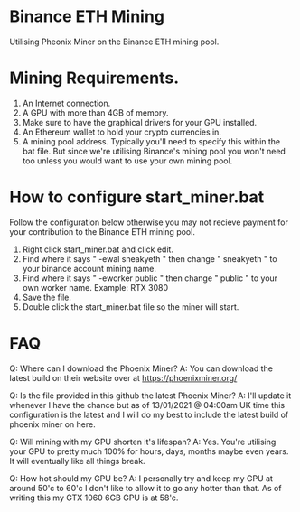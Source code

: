 # Binance ETH Mining
Utilising Pheonix Miner on the Binance ETH mining pool.

# Mining Requirements.

1. An Internet connection.
2. A GPU with more than 4GB of memory.
3. Make sure to have the graphical drivers for your GPU installed.
4. An Ethereum wallet to hold your crypto currencies in.
5. A mining pool address. Typically you'll need to specify this within the bat file. 
But since we're utilising Binance's mining pool you won't need too unless you would
want to use your own mining pool.

# How to configure start_miner.bat
Follow the configuration below otherwise you may not recieve payment for your contribution to the Binance ETH mining pool.

1. Right click start_miner.bat and click edit.
2. Find where it says " -ewal sneakyeth " then change " sneakyeth " to your binance account mining name.
3. Find where it says " -eworker public " then change " public " to your own worker name. Example: RTX 3080
4. Save the file.
5. Double click the start_miner.bat file so the miner will start.

# FAQ

Q: Where can I download the Phoenix Miner?
A: You can download the latest build on their website over at https://phoenixminer.org/

Q: Is the file provided in this github the latest Phoenix Miner?
A: I'll update it whenever I have the chance but as of 13/01/2021 @ 04:00am UK time this configuration is the latest and I will do my best to include the latest build of phoenix miner on here.

Q: Will mining with my GPU shorten it's lifespan?
A: Yes. You're utilising your GPU to pretty much 100% for hours, days, months maybe even years. It will eventually like all things break.

Q: How hot should my GPU be?
A: I personally try and keep my GPU at around 50'c to 60'c I don't like to allow it to go any hotter than that. As of writing this my GTX 1060 6GB GPU is at 58'c.
